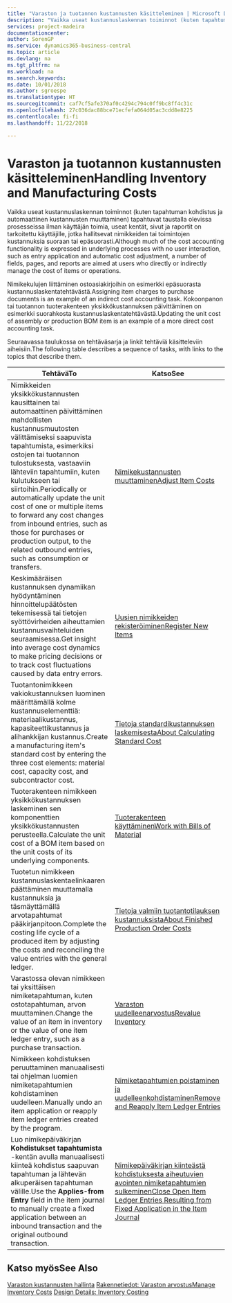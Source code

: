 ```yaml
---
title: "Varaston ja tuotannon kustannusten käsitteleminen | Microsoft Docs"
description: "Vaikka useat kustannuslaskennan toiminnot (kuten tapahtuman kohdistus ja automaattinen kustannusten muuttaminen) tapahtuvat taustalla olevissa prosesseissa ilman käyttäjän toimia, useat kentät, sivut ja raportit on tarkoitettu käyttäjille, jotka hallitsevat nimikkeiden tai toimintojen kustannuksia suoraan tai epäsuorasti."
services: project-madeira
documentationcenter: 
author: SorenGP
ms.service: dynamics365-business-central
ms.topic: article
ms.devlang: na
ms.tgt_pltfrm: na
ms.workload: na
ms.search.keywords: 
ms.date: 10/01/2018
ms.author: sgroespe
ms.translationtype: HT
ms.sourcegitcommit: caf7cf5afe370af0c4294c794c0ff9bc8ff4c31c
ms.openlocfilehash: 27c036dac88bce71ecfefa064d05ac3cdd8e8225
ms.contentlocale: fi-fi
ms.lasthandoff: 11/22/2018

---
```

# <a name="handling-inventory-and-manufacturing-costs"></a><span data-ttu-id="8926f-103">Varaston ja tuotannon kustannusten käsitteleminen</span><span class="sxs-lookup"><span data-stu-id="8926f-103">Handling Inventory and Manufacturing Costs</span></span>
<span data-ttu-id="8926f-104">Vaikka useat kustannuslaskennan toiminnot (kuten tapahtuman kohdistus ja automaattinen kustannusten muuttaminen) tapahtuvat taustalla olevissa prosesseissa ilman käyttäjän toimia, useat kentät, sivut ja raportit on tarkoitettu käyttäjille, jotka hallitsevat nimikkeiden tai toimintojen kustannuksia suoraan tai epäsuorasti.</span><span class="sxs-lookup"><span data-stu-id="8926f-104">Although much of the cost accounting functionality is expressed in underlying processes with no user interaction, such as entry application and automatic cost adjustment, a number of fields, pages, and reports are aimed at users who directly or indirectly manage the cost of items or operations.</span></span>  

 <span data-ttu-id="8926f-105">Nimikekulujen liittäminen ostoasiakirjoihin on esimerkki epäsuorasta kustannuslaskentatehtävästä.</span><span class="sxs-lookup"><span data-stu-id="8926f-105">Assigning item charges to purchase documents is an example of an indirect cost accounting task.</span></span> <span data-ttu-id="8926f-106">Kokoonpanon tai tuotannon tuoterakenteen yksikkökustannuksen päivittäminen on esimerkki suorahkosta kustannuslaskentatehtävästä.</span><span class="sxs-lookup"><span data-stu-id="8926f-106">Updating the unit cost of assembly or production BOM item is an example of a more direct cost accounting task.</span></span>  

 <span data-ttu-id="8926f-107">Seuraavassa taulukossa on tehtäväsarja ja linkit tehtäviä käsitteleviin aiheisiin.</span><span class="sxs-lookup"><span data-stu-id="8926f-107">The following table describes a sequence of tasks, with links to the topics that describe them.</span></span>   

|<span data-ttu-id="8926f-108">**Tehtävä**</span><span class="sxs-lookup"><span data-stu-id="8926f-108">**To**</span></span>|<span data-ttu-id="8926f-109">**Katso**</span><span class="sxs-lookup"><span data-stu-id="8926f-109">**See**</span></span>|  
|------------|-------------|  
|<span data-ttu-id="8926f-110">Nimikkeiden yksikkökustannusten kausittainen tai automaattinen päivittäminen mahdollisten kustannusmuutosten välittämiseksi saapuvista tapahtumista, esimerkiksi ostojen tai tuotannon tulostuksesta, vastaaviin lähteviin tapahtumiin, kuten kulutukseen tai siirtoihin.</span><span class="sxs-lookup"><span data-stu-id="8926f-110">Periodically or automatically update the unit cost of one or multiple items to forward any cost changes from inbound entries, such as those for purchases or production output, to the related outbound entries, such as consumption or transfers.</span></span>|[<span data-ttu-id="8926f-111">Nimikekustannusten muuttaminen</span><span class="sxs-lookup"><span data-stu-id="8926f-111">Adjust Item Costs</span></span>](inventory-how-adjust-item-costs.md)|  
|<span data-ttu-id="8926f-112">Keskimääräisen kustannuksen dynamiikan hyödyntäminen hinnoittelupäätösten tekemisessä tai tietojen syöttövirheiden aiheuttamien kustannusvaihteluiden seuraamisessa.</span><span class="sxs-lookup"><span data-stu-id="8926f-112">Get insight into average cost dynamics to make pricing decisions or to track cost fluctuations caused by data entry errors.</span></span>|[<span data-ttu-id="8926f-113">Uusien nimikkeiden rekisteröiminen</span><span class="sxs-lookup"><span data-stu-id="8926f-113">Register New Items</span></span>](inventory-how-register-new-items.md)|  
|<span data-ttu-id="8926f-114">Tuotantonimikkeen vakiokustannuksen luominen määrittämällä kolme kustannuselementtiä: materiaalikustannus, kapasiteettikustannus ja alihankkijan kustannus.</span><span class="sxs-lookup"><span data-stu-id="8926f-114">Create a manufacturing item's standard cost by entering the three cost elements: material cost, capacity cost, and subcontractor cost.</span></span>|[<span data-ttu-id="8926f-115">Tietoja standardikustannuksen laskemisesta</span><span class="sxs-lookup"><span data-stu-id="8926f-115">About Calculating Standard Cost</span></span>](finance-about-calculating-standard-cost.md)|  
|<span data-ttu-id="8926f-116">Tuoterakenteen nimikkeen yksikkökustannuksen laskeminen sen komponenttien yksikkökustannusten perusteella.</span><span class="sxs-lookup"><span data-stu-id="8926f-116">Calculate the unit cost of a BOM item based on the unit costs of its underlying components.</span></span>|[<span data-ttu-id="8926f-117">Tuoterakenteen käyttäminen</span><span class="sxs-lookup"><span data-stu-id="8926f-117">Work with Bills of Material</span></span>](inventory-how-work-BOMs.md)|  
|<span data-ttu-id="8926f-118">Tuotetun nimikkeen kustannuslaskentaelinkaaren päättäminen muuttamalla kustannuksia ja täsmäyttämällä arvotapahtumat pääkirjanpitoon.</span><span class="sxs-lookup"><span data-stu-id="8926f-118">Complete the costing life cycle of a produced item by adjusting the costs and reconciling the value entries with the general ledger.</span></span>|[<span data-ttu-id="8926f-119">Tietoja valmiin tuotantotilauksen kustannuksista</span><span class="sxs-lookup"><span data-stu-id="8926f-119">About Finished Production Order Costs</span></span>](finance-about-finished-production-order-costs.md)|  
|<span data-ttu-id="8926f-120">Varastossa olevan nimikkeen tai yksittäisen nimiketapahtuman, kuten ostotapahtuman, arvon muuttaminen.</span><span class="sxs-lookup"><span data-stu-id="8926f-120">Change the value of an item in inventory or the value of one item ledger entry, such as a purchase transaction.</span></span>|[<span data-ttu-id="8926f-121">Varaston uudelleenarvostus</span><span class="sxs-lookup"><span data-stu-id="8926f-121">Revalue Inventory</span></span>](inventory-how-revalue-inventory.md)|
|<span data-ttu-id="8926f-122">Nimikkeen kohdistuksen peruuttaminen manuaalisesti tai ohjelman luomien nimiketapahtumien kohdistaminen uudelleen.</span><span class="sxs-lookup"><span data-stu-id="8926f-122">Manually undo an item application or reapply item ledger entries created by the program.</span></span>|[<span data-ttu-id="8926f-123">Nimiketapahtumien poistaminen ja uudelleenkohdistaminen</span><span class="sxs-lookup"><span data-stu-id="8926f-123">Remove and Reapply Item Ledger Entries</span></span>](finance-how-to-remove-and-reapply-item-entries.md)|  
|<span data-ttu-id="8926f-124">Luo nimikepäiväkirjan **Kohdistukset tapahtumista** -kentän avulla manuaalisesti kiinteä kohdistus saapuvan tapahtuman ja lähtevän alkuperäisen tapahtuman välille.</span><span class="sxs-lookup"><span data-stu-id="8926f-124">Use the **Applies-from Entry** field in the item journal to manually create a fixed application between an inbound transaction and the original outbound transaction.</span></span>|[<span data-ttu-id="8926f-125">Nimikepäiväkirjan kiinteästä kohdistuksesta aiheutuvien avointen nimiketapahtumien sulkeminen</span><span class="sxs-lookup"><span data-stu-id="8926f-125">Close Open Item Ledger Entries Resulting from Fixed Application in the Item Journal</span></span>](finance-how-to-close-open-item-ledger-entries-resulting-from-fixed-application-in-the-item-journal.md)|  

## <a name="see-also"></a><span data-ttu-id="8926f-126">Katso myös</span><span class="sxs-lookup"><span data-stu-id="8926f-126">See Also</span></span>  
<span data-ttu-id="8926f-127">[Varaston kustannusten hallinta](finance-manage-inventory-costs.md)
[Rakennetiedot: Varaston arvostus](design-details-inventory-costing.md)</span><span class="sxs-lookup"><span data-stu-id="8926f-127">[Manage Inventory Costs](finance-manage-inventory-costs.md)
[Design Details: Inventory Costing](design-details-inventory-costing.md)</span></span>


